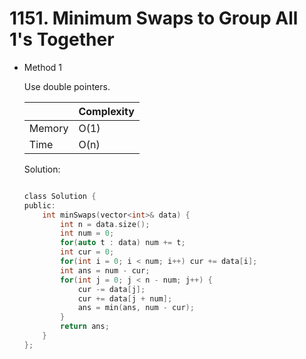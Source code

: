 # 1151. Minimum Swaps to Group All 1's Together
- Method 1

    Use double pointers.

    | |   Complexity  |
    | ----------- | ----------- | 
    |  Memory     | O(1) | 
    |      Time       |  O(n) | 


    Solution:

    ``` h

    class Solution {
    public:
        int minSwaps(vector<int>& data) {
            int n = data.size();
            int num = 0;
            for(auto t : data) num += t;
            int cur = 0;
            for(int i = 0; i < num; i++) cur += data[i];
            int ans = num - cur;
            for(int j = 0; j < n - num; j++) {
                cur -= data[j];
                cur += data[j + num];
                ans = min(ans, num - cur);
            }
            return ans;
        }
    };

    ```

<!-- - Method 2

    This is another method.

    | |   Complexity  |
    | ----------- | ----------- | 
    |  Memory     | O(n) | 
    |      Time       |  O(n) | 


    Solution:

    ``` h



    ```

- Additional Knowledge:
       
    Here are some additional knowledge.



<br> -->